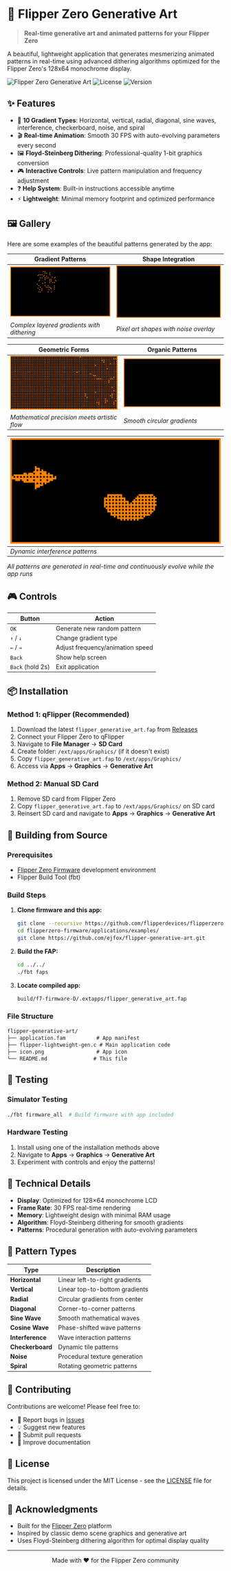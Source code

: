 # 🎨 Flipper Zero Generative Art

> **Real-time generative art and animated patterns for your Flipper Zero**

A beautiful, lightweight application that generates mesmerizing animated patterns in real-time using advanced dithering algorithms optimized for the Flipper Zero's 128x64 monochrome display.

![Flipper Zero Generative Art](https://img.shields.io/badge/Flipper%20Zero-Compatible-orange)
![License](https://img.shields.io/badge/License-MIT-blue.svg)
![Version](https://img.shields.io/badge/Version-1.0-green)

## ✨ Features

- 🌈 **10 Gradient Types**: Horizontal, vertical, radial, diagonal, sine waves, interference, checkerboard, noise, and spiral
- 🎬 **Real-time Animation**: Smooth 30 FPS with auto-evolving parameters every second  
- 🖼️ **Floyd-Steinberg Dithering**: Professional-quality 1-bit graphics conversion
- 🎮 **Interactive Controls**: Live pattern manipulation and frequency adjustment
- ❓ **Help System**: Built-in instructions accessible anytime
- ⚡ **Lightweight**: Minimal memory footprint and optimized performance

## 🖼️ Gallery

Here are some examples of the beautiful patterns generated by the app:

<div align="center">

| Gradient Patterns | Shape Integration |
|---|---|
| ![Example 1](gallery-1.png) | ![Example 2](gallery-2.png) |
| *Complex layered gradients with dithering* | *Pixel art shapes with noise overlay* |

| Geometric Forms | Organic Patterns |
|---|---|
| ![Example 3](gallery-3.png) | ![Example 4](gallery-4.png) |
| *Mathematical precision meets artistic flow* | *Smooth circular gradients* |

| ![Example 5](gallery-5.png) |
|---|
| *Dynamic interference patterns* |

</div>

*All patterns are generated in real-time and continuously evolve while the app runs*

## 🎮 Controls

| Button | Action |
|--------|--------|
| `OK` | Generate new random pattern |
| `↑` / `↓` | Change gradient type |
| `←` / `→` | Adjust frequency/animation speed |
| `Back` | Show help screen |
| `Back` (hold 2s) | Exit application |

## 📦 Installation

### Method 1: qFlipper (Recommended)

1. Download the latest `flipper_generative_art.fap` from [Releases](https://github.com/ejfox/flipper-generative-art/releases)
2. Connect your Flipper Zero to qFlipper
3. Navigate to **File Manager** → **SD Card**
4. Create folder: `/ext/apps/Graphics/` (if it doesn't exist)
5. Copy `flipper_generative_art.fap` to `/ext/apps/Graphics/`
6. Access via **Apps** → **Graphics** → **Generative Art**

### Method 2: Manual SD Card

1. Remove SD card from Flipper Zero
2. Copy `flipper_generative_art.fap` to `/ext/apps/Graphics/` on SD card
3. Reinsert SD card and navigate to **Apps** → **Graphics** → **Generative Art**

## 🔧 Building from Source

### Prerequisites
- [Flipper Zero Firmware](https://github.com/flipperdevices/flipperzero-firmware) development environment
- Flipper Build Tool (fbt)

### Build Steps

1. **Clone firmware and this app:**
   ```bash
   git clone --recursive https://github.com/flipperdevices/flipperzero-firmware.git
   cd flipperzero-firmware/applications/examples/
   git clone https://github.com/ejfox/flipper-generative-art.git
   ```

2. **Build the FAP:**
   ```bash
   cd ../../
   ./fbt faps
   ```

3. **Locate compiled app:**
   ```
   build/f7-firmware-D/.extapps/flipper_generative_art.fap
   ```

### File Structure
```
flipper-generative-art/
├── application.fam          # App manifest
├── flipper-lightweight-gen.c # Main application code
├── icon.png                 # App icon
└── README.md               # This file
```

## 🧪 Testing

### Simulator Testing
```bash
./fbt firmware_all  # Build firmware with app included
```

### Hardware Testing
1. Install using one of the installation methods above
2. Navigate to **Apps** → **Graphics** → **Generative Art**
3. Experiment with controls and enjoy the patterns!

## 🔬 Technical Details

- **Display**: Optimized for 128×64 monochrome LCD
- **Frame Rate**: 30 FPS real-time rendering
- **Memory**: Lightweight design with minimal RAM usage
- **Algorithm**: Floyd-Steinberg dithering for smooth gradients
- **Patterns**: Procedural generation with auto-evolving parameters

## 🎯 Pattern Types

| Type | Description |
|------|-------------|
| **Horizontal** | Linear left-to-right gradients |
| **Vertical** | Linear top-to-bottom gradients |
| **Radial** | Circular gradients from center |
| **Diagonal** | Corner-to-corner patterns |
| **Sine Wave** | Smooth mathematical waves |
| **Cosine Wave** | Phase-shifted wave patterns |
| **Interference** | Wave interaction patterns |
| **Checkerboard** | Dynamic tile patterns |
| **Noise** | Procedural texture generation |
| **Spiral** | Rotating geometric patterns |

## 🤝 Contributing

Contributions are welcome! Please feel free to:
- 🐛 Report bugs in [Issues](https://github.com/ejfox/flipper-generative-art/issues)
- 💡 Suggest new features
- 🔧 Submit pull requests
- 📖 Improve documentation

## 📄 License

This project is licensed under the MIT License - see the [LICENSE](LICENSE) file for details.

## 🙏 Acknowledgments

- Built for the [Flipper Zero](https://flipperzero.one/) platform
- Inspired by classic demo scene graphics and generative art
- Uses Floyd-Steinberg dithering algorithm for optimal display quality

---

<div align="center">
Made with ❤️ for the Flipper Zero community
</div>